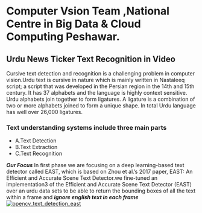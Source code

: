 # Computer Vsion Team ,National Centre in Big Data & Cloud Computing Peshawar.
## Urdu News Ticker Text Recognition in Video
Cursive text detection and recognition is a challenging problem in computer vision.Urdu text is cursive in nature which is mainly written in Nastaleeq script; a script that was developed in the Persian region in the 14th and 15th century. It has 37 alphabets and the language is highly context sensitive. Urdu alphabets join together to form ligatures. A ligature is a combination of two or more alphabets joined to form a unique shape. In total Urdu language has well over 26,000 ligatures.
### Text understanding systems include three main parts
  - A.Text Detection
  - B.Text Extraction 
  - C.Text Recognition
  
  ***Our Focus***
  In first phase we are focusing on a deep learning-based text detector called EAST, which is based on Zhou et al.’s 2017 paper, EAST: An Efficient and Accurate Scene Text Detector.we fine-tuned an implementation3 of the Efficient and Accurate Scene Text Detector (EAST) over an urdu data sets to be able to return the bounding boxes of all the text within a frame and ***ignore english text in each frame***
[
![opencv_text_detection_east](https://user-images.githubusercontent.com/59466242/71887210-79013d80-315f-11ea-842b-c14429482833.jpg)
](url)
 
